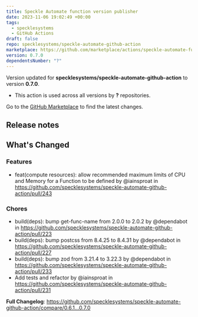 ```yaml
---
title: Speckle Automate function version publisher
date: 2023-11-06 19:02:49 +00:00
tags:
  - specklesystems
  - GitHub Actions
draft: false
repo: specklesystems/speckle-automate-github-action
marketplace: https://github.com/marketplace/actions/speckle-automate-function-version-publisher
version: 0.7.0
dependentsNumber: "?"
---
```



Version updated for **specklesystems/speckle-automate-github-action** to version **0.7.0**.
- This action is used across all versions by **?** repositories.

Go to the [GitHub Marketplace](https://github.com/marketplace/actions/speckle-automate-function-version-publisher) to find the latest changes.

## Release notes

## What's Changed

### Features
* feat(compute resources): allow recommended maximum limits of CPU and Memory for a Function to be defined by @iainsproat in https://github.com/specklesystems/speckle-automate-github-action/pull/243

### Chores

* build(deps): bump get-func-name from 2.0.0 to 2.0.2 by @dependabot in https://github.com/specklesystems/speckle-automate-github-action/pull/223
* build(deps): bump postcss from 8.4.25 to 8.4.31 by @dependabot in https://github.com/specklesystems/speckle-automate-github-action/pull/227
* build(deps): bump zod from 3.21.4 to 3.22.3 by @dependabot in https://github.com/specklesystems/speckle-automate-github-action/pull/233
* Add tests and refactor by @iainsproat in https://github.com/specklesystems/speckle-automate-github-action/pull/231

**Full Changelog**: https://github.com/specklesystems/speckle-automate-github-action/compare/0.6.1...0.7.0
